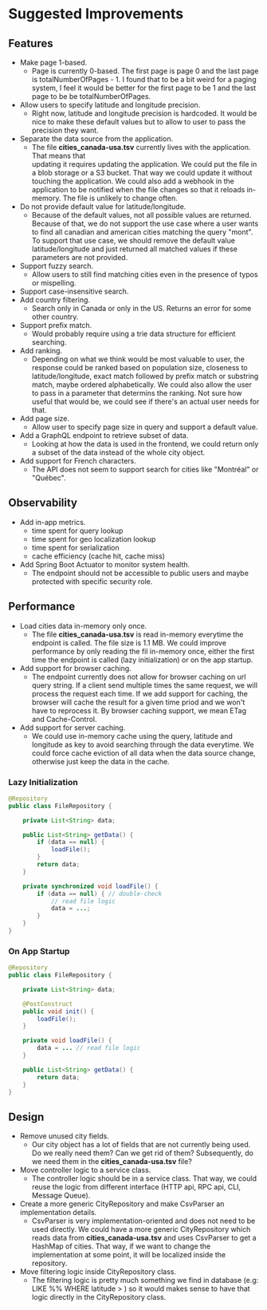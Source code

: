 # Suggested Improvements

## Features

- Make page 1-based.
  - Page is currently 0-based. The first page is page 0 and the last page is totalNumberOfPages - 1.
    I found that to be a bit weird for a paging system, I feel it would be better for the first page
    to be 1 and the last page to be be totalNumberOfPages.
- Allow users to specify latitude and longitude precision.
  - Right now, latitude and longitude precision is hardcoded. It would be nice to make these default
    values but to allow to user to pass the precision they want.
- Separate the data source from the application.
  - The file **cities_canada-usa.tsv** currently lives with the application. That means that    
    updating it requires updating the application. We could put the file in a blob storage or a
    S3 bucket. That way we could update it without touching the application. We could also add a webhook
    in the application to be notified when the file changes so that it reloads in-memory. The file is unlikely
    to change often.
- Do not provide default value for latitude/longitude.
  - Because of the default values, not all possible values are returned. Because of that, we do not support 
    the use case where a user wants to find all canadian and american cities matching the query "mont". To support
    that use case, we should remove the default value latitude/longitude and just returned all matched values if
    these parameters are not provided.
- Support fuzzy search.
  - Allow users to still find matching cities even in the presence of typos or mispelling.
- Support case-insensitive search.
- Add country filtering.
  - Search only in Canada or only in the US. Returns an error for some other country.
- Support prefix match.
  - Would probably require using a trie data structure for efficient searching.
- Add ranking.
  - Depending on what we think would be most valuable to user, the response could be ranked based on population size,
    closeness to latitude/longitude, exact match followed by prefix match or substring match, maybe ordered alphabetically.
    We could also allow the user to pass in a parameter that determins the ranking. Not sure how useful that would be, we could
    see if there's an actual user needs for that.
- Add page size.
  - Allow user to specify page size in query and support a default value.
- Add a GraphQL endpoint to retrieve subset of data.
  - Looking at how the data is used in the frontend, we could return only a subset of the data instead of the whole city object.
- Add support for French characters.
  - The API does not seem to support search for cities like "Montréal" or "Québec". 


## Observability
- Add in-app metrics.
  - time spent for query lookup
  - time spent for geo localization lookup
  - time spent for serialization
  - cache efficiency (cache hit, cache miss)
- Add Spring Boot Actuator to monitor system health.
  - The endpoint should not be accessible to public users and maybe protected with specific security role.


## Performance

- Load cities data in-memory only once.
  - The file **cities_canada-usa.tsv** is read in-memory everytime the endpoint is called. The file
  size is 1.1 MB. We could improve performance by only reading the fil in-memory once, either the
  first time the endpoint is called (lazy initialization) or on the app startup.
- Add support for browser caching.
  - The endpoint currently does not allow for browser caching on url query string. If a client send multiple times the same   request, we will process the request each time. If we add support for caching, the browser will cache the result for a given time priod and we won't have to reprocess it. By browser caching support, we mean
  ETag and Cache-Control.
- Add support for server caching.
  - We could use in-memory cache using the query, latitude and longitude as key to avoid searching through the data everytime.
    We could force cache eviction of all data when the data source change, otherwise just keep the data in the cache.


### Lazy Initialization

```java
@Repository
public class FileRepository {

    private List<String> data;

    public List<String> getData() {
        if (data == null) {
            loadFile();
        }
        return data;
    }

    private synchronized void loadFile() {
        if (data == null) { // double-check
            // read file logic
            data = ...;
        }
    }
}
```

### On App Startup

```java
@Repository
public class FileRepository {

    private List<String> data;

    @PostConstruct
    public void init() {
        loadFile();
    }

    private void loadFile() {
        data = ... // read file logic
    }

    public List<String> getData() {
        return data;
    }
}
```

## Design

- Remove unused city fields.
  - Our city object has a lot of fields that are not currently being used. Do we really need them?
    Can we get rid of them? Subsequently, do we need them in the **cities_canada-usa.tsv** file?
- Move controller logic to a service class.
  - The controller logic should be in a service class. That way, we could reuse the logic from different interface (HTTP api, RPC api, CLI, Message Queue).
- Create a more generic CityRepository and make CsvParser an implementation details.
  - CsvParser is very implementation-oriented and does not need to be used directly. We could have
    a more generic CityRepository which reads data from **cities_canada-usa.tsv** and uses CsvParser
    to get a HashMap of cities. That way, if we want to change the implementation at some point, it 
    will be localized inside the repository.
- Move filtering logic inside CityRepository class.
  - The filtering logic is pretty much something we find in database (e.g: LIKE %<some-string>% WHERE latitude > <some-value>) so it would makes sense to have that logic directly in the CityRepository class.






